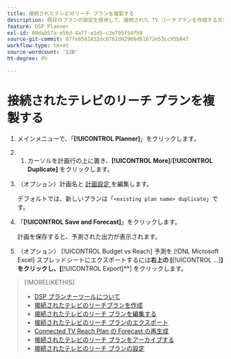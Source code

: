```yaml
---
title: 接続されたテレビのリーチ プランを複製する
description: 既存のプランの設定を使用して、接続された TV リーチプランを作成する方法を説明します。
feature: DSP Planner
exl-id: 80dab57a-e56d-4a77-a1d5-c3e705f54fb9
source-git-commit: 67fe8581832dc0762d62908d01672e53cc95b847
workflow-type: tm+mt
source-wordcount: '128'
ht-degree: 0%

---
```


# 接続されたテレビのリーチ プランを複製する

1. メインメニューで、「**[!UICONTROL Planner]**」をクリックします。

1. 
   1. カーソルを計画行の上に置き、**[!UICONTROL More]**/**[!UICONTROL Duplicate]** をクリックします。

1. （オプション）計画名と [ 計画設定 ](planner-settings.md) を編集します。

   デフォルトでは、新しいプランは「`<existing plan name> duplicate`」です。

1. 「**[!UICONTROL Save and Forecast]**」をクリックします。

   計画を保存すると、予測された出力が表示されます。

1. （オプション） [!UICONTROL Budget vs Reach] 予測を [!DNL Microsoft Excel] スプレッドシートにエクスポートするには**右上の [**[!UICONTROL ...]**] をクリックし、[**[!UICONTROL Export]**] をクリックします。

>[!MORELIKETHIS]
>
>* [DSP プランナーツールについて ](planner-about.md)
>* [ 接続されたテレビのリーチプランを作成 ](planner-create.md)
>* [ 接続されたテレビのリーチ プランを編集する ](planner-edit.md)
>* [ 接続されたテレビのリーチ プランのエクスポート ](planner-export.md)
>* [Connected TV Reach Plan の Forecast の再生成 ](planner-forecast.md)
>* [ 接続されたテレビのリーチ プランをアーカイブする ](planner-archive.md)
>* [ 接続されたテレビのリーチ プランの設定 ](planner-settings.md)
